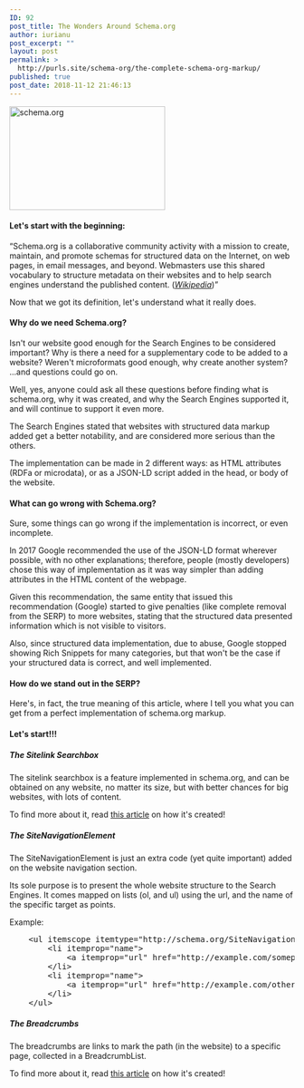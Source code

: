 ```yaml
---
ID: 92
post_title: The Wonders Around Schema.org
author: iurianu
post_excerpt: ""
layout: post
permalink: >
  http://purls.site/schema-org/the-complete-schema-org-markup/
published: true
post_date: 2018-11-12 21:46:13
---
```

<a href="http://purls.site/wp-content/uploads/2017/03/schema.org-markup-seo-search.png"><img src="http://purls.site/wp-content/uploads/2017/03/schema.org-markup-seo-search.png" alt="schema.org" width="275" height="183" class="alignnone size-full wp-image-87" /></a>

<h4>Let's start with the beginning:</h4>
<q>Schema.org is a collaborative community activity with a mission to create, maintain, and promote schemas for structured data on the Internet, on web pages, in email messages, and beyond. Webmasters use this shared vocabulary to structure metadata on their websites and to help search engines understand the published content. (<cite><a href="https://en.wikipedia.org/wiki/Schema.org" rel="nofollow tag" title="Wikipedia, the Free Encyclopedia">Wikipedia</a></cite>)</q>

Now that we got its definition, let's understand what it really does.

<h4>Why do we need Schema.org?</h4>
Isn't our website good enough for the Search Engines to be considered important?
Why is there a need for a supplementary code to be added to a website?
Weren't microformats good enough, why create another system?
...and questions could go on.

Well, yes, anyone could ask all these questions before finding what is schema.org, why it was created, and why the Search Engines supported it, and will continue to support it even more.

The Search Engines stated that websites with structured data markup added get a better notability, and are considered more serious than the others.

The implementation can be made in 2 different ways: as HTML attributes (RDFa or microdata), or as a JSON-LD script added in the head, or body of the website.

<h4>What can go wrong with Schema.org?</h4>

Sure, some things can go wrong if the implementation is incorrect, or even incomplete.

In 2017 Google recommended the use of the JSON-LD format wherever possible, with no other explanations; therefore, people (mostly developers) chose this way of implementation as it was way simpler than adding attributes in the HTML content of the webpage.

Given this recommendation, the same entity that issued this recommendation (Google) started to give penalties (like complete removal from the SERP) to more websites, stating that the structured data presented information which is not visible to visitors.

Also, since structured data implementation, due to abuse, Google stopped showing Rich Snippets for many categories, but that won't be the case if your structured data is correct, and well implemented.

<h4>How do we stand out in the SERP?</h4>

Here's, in fact, the true meaning of this article, where I tell you what you can get from a perfect implementation of schema.org markup.

<h4>Let's start!!!</h4>

<h5>The Sitelink Searchbox</h5>
The sitelink searchbox is a feature implemented in schema.org, and can be obtained on any website, no matter its size, but with better chances for big websites, with lots of content.

To find more about it, read <a href="http://purls.site/schema-org/schema-org-sitelink-searchbox/" target="_blank">this article</a> on how it's created!

<h5>The SiteNavigationElement</h5>

The SiteNavigationElement is just an extra code (yet quite important) added on the website navigation section. 

Its sole purpose is to present the whole website structure to the Search Engines. It comes mapped on lists (ol, and ul) using the url, and the name of the specific target as points.

Example:

<pre>
    <span class="pre-tag">&lt;ul</span> <span class="pre-attr">itemscope</span> <span class="pre-attr">itemtype</span>="<span class="pre-value">http://schema.org/SiteNavigationElement</span>"<span class="pre-tag">></span>
        <span class="pre-tag">&lt;li</span> <span class="pre-attr">itemprop</span>="<span class="pre-value">name</span>"<span class="pre-tag">></span>
            <span class="pre-tag">&lt;a</span> <span class="pre-attr">itemprop</span>="<span class="pre-value">url</span>" <span class="pre-attr">href</span>="<span class="pre-value">http://example.com/somepage/</span>"<span class="pre-tag">></span>Some Page<span class="pre-tag">&lt;/a></span>
        <span class="pre-tag">&lt;</span><span class="pre-tag">/li</span><span class="pre-tag">></span>
        <span class="pre-tag">&lt;li</span> <span class="pre-attr">itemprop</span>="<span class="pre-value">name</span>"<span class="pre-tag">></span>
            <span class="pre-tag">&lt;a</span> <span class="pre-attr">itemprop</span>="<span class="pre-value">url</span>" <span class="pre-attr">href</span>="<span class="pre-value">http://example.com/otherpage/</span>"<span class="pre-tag">></span>Some Other Page<span class="pre-tag">&lt;/a></span>
        <span class="pre-tag">&lt;/li></span>
    <span class="pre-tag">&lt;/ul></span>
</pre>

<h5>The Breadcrumbs</h5>
The breadcrumbs are links to mark the path (in the website) to a specific page, collected in a BreadcrumbList. 

To find more about it, read <a href="http://purls.site/schema-org/schema-org-breadcrumbs/" target="_blank">this article</a> on how it's created!